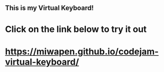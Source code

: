 ## This is my Virtual Keyboard!
# Сlick on the link below to try it out
# https://miwapen.github.io/codejam-virtual-keyboard/
